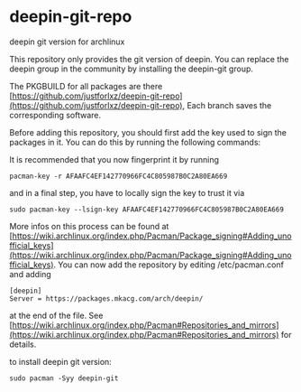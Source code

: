 # deepin-git-repo
deepin git version for archlinux

This repository only provides the git version of deepin. You can replace the deepin group in the community by installing the deepin-git group.

The PKGBUILD for all packages are there [https://github.com/justforlxz/deepin-git-repo](https://github.com/justforlxz/deepin-git-repo), Each branch saves the corresponding software.

Before adding this repository, you should first add the key used to sign the packages in it. You can do this by running the following commands:

It is recommended that you now fingerprint it by running

```shell
pacman-key -r AFAAFC4EF142770966FC4C805987B0C2A80EA669
```

and in a final step, you have to locally sign the key to trust it via

```shell
sudo pacman-key --lsign-key AFAAFC4EF142770966FC4C805987B0C2A80EA669
```

More infos on this process can be found at [https://wiki.archlinux.org/index.php/Pacman/Package_signing#Adding_unofficial_keys](https://wiki.archlinux.org/index.php/Pacman/Package_signing#Adding_unofficial_keys). You can now add the repository by editing /etc/pacman.conf and adding

```shell
[deepin]
Server = https://packages.mkacg.com/arch/deepin/
```

at the end of the file. See [https://wiki.archlinux.org/index.php/Pacman#Repositories_and_mirrors](https://wiki.archlinux.org/index.php/Pacman#Repositories_and_mirrors) for details.

to install deepin git version:

```shell
sudo pacman -Syy deepin-git
```
